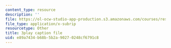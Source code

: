 ```yaml
---
content_type: resource
description: ''
file: https://ol-ocw-studio-app-production.s3.amazonaws.com/courses/res-ll-005-mathematics-of-big-data-and-machine-learning-january-iap-2020/e89a7434b68b5b2a90270248cf6791c8_0cmj5TfFCLY.vtt
file_type: application/x-subrip
resourcetype: Other
title: 3play caption file
uid: e89a7434-b68b-5b2a-9027-0248cf6791c8
---
```

